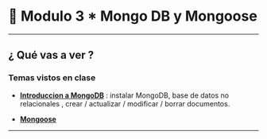 # :star2: Modulo 3 * Mongo DB y Mongoose

---

## ¿ Qué vas a ver ?

### Temas vistos en clase

- [**Introduccion a MongoDB**](https://github.com/eugenia1984/ada-introduccion-back-node/tree/main/modulo3/intro-mongodb) : instalar MongoDB, base de datos no relacionales , crear / actualizar / modificar / borrar documentos.

- [**Mongoose**](https://github.com/eugenia1984/ada-introduccion-back-node/tree/main/modulo3/mongoose)

---